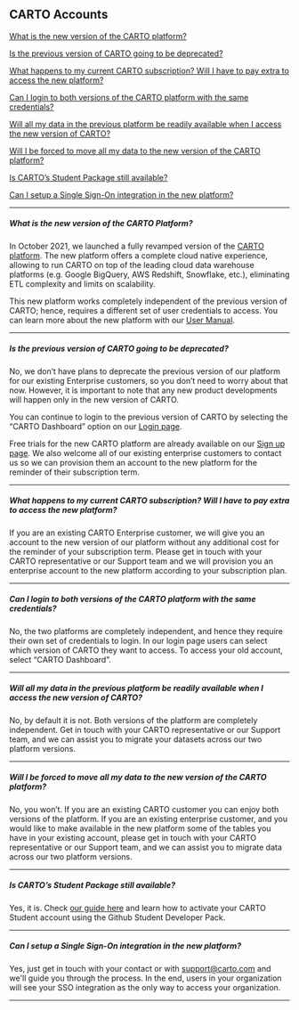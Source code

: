 ## CARTO Accounts

[What is the new version of the CARTO platform?](#what-is-the-new-version-of-the-carto-platform)

[Is the previous version of CARTO going to be deprecated?](#is-the-new-version-going-to-be-deprecated)

[What happens to my current CARTO subscription? Will I have to pay extra to access the new platform?](#what-happens-to-my-current-carto-subscription-will-i-have-to-pay-extra-to-access-the-new-platform)

[Can I login to both versions of the CARTO platform with the same credentials?](#can-i-login-to-both-versions-of-the-carto-platform-with-the-same-credentials)

[Will all my data in the previous platform be readily available when I access the new version of CARTO?](#will-all-my-data-in-the-previous-platform-be-readily-available-when-i-access-the-new-version-of-carto)

[Will I be forced to move all my data to the new version of the CARTO platform?](#will-i-be-forced-to-move-all-my-data-to-the-new-version-of-the-carto-platform)

[Is CARTO’s Student Package still available?](#is-cartos-student-package-still-available)

[Can I setup a Single Sign-On integration in the new platform?](#can-i-setup-a-single-sign-on-integration-in-the-new-platform)

---

<!-- Using level 5 headers to avoid the title being listed in the tree -->
##### What is the new version of the CARTO Platform?
In October 2021, we launched a fully revamped version of the [CARTO platform](http://www.carto.com/carto3/). The new platform offers a complete cloud native experience, allowing to run CARTO on top of the leading cloud data warehouse platforms (e.g. Google BigQuery, AWS Redshift, Snowflake, etc.), eliminating ETL complexity and limits on scalability. 

This new platform works completely independent of the previous version of CARTO; hence, requires a different set of user credentials to access. You can learn more about the new platform with our [User Manual](https://docs.carto.com/carto-user-manual/overview/getting-started/#getting-started).

---

##### Is the previous version of CARTO going to be deprecated? 
No, we don’t have plans to deprecate the previous version of our platform for our existing Enterprise customers, so you don’t need to worry about that now. However, it is important to note that any new product developments will happen only in the new version of CARTO.

You can continue to login to the previous version of CARTO by selecting the “CARTO Dashboard” option on our [Login page](https://carto.com/signin/). 

Free trials for the new CARTO platform are already available on our [Sign up page](http://www.carto.com/signup). We also welcome all of our existing enterprise customers to contact us so we can provision them an account to the new platform for the reminder of their subscription term.

---

##### What happens to my current CARTO subscription? Will I have to pay extra to access the new platform?
If you are an existing CARTO Enterprise customer, we will give you an account to the new version of our platform without any additional cost for the reminder of your subscription term. Please get in touch with your CARTO representative or our Support team and we will provision you an enterprise account to the new platform according to your subscription plan.

---

##### Can I login to both versions of the CARTO platform with the same credentials?
No, the two platforms are completely independent, and hence they require their own set of credentials to login. In our login page users can select which version of CARTO they want to access. To access your old account, select “CARTO Dashboard”.

---

##### Will all my data in the previous platform be readily available when I access the new version of CARTO?
No, by default it is not. Both versions of the platform are completely independent. Get in touch with your CARTO representative or our Support team, and we can assist you to migrate your datasets across our two platform versions.

---

##### Will I be forced to move all my data to the new version of the CARTO platform?
No, you won’t. If you are an existing CARTO customer you can enjoy both versions of the platform. If you are an existing enterprise customer, and you would like to make available in the new platform some of the tables you have in your existing account, please get in touch with your CARTO representative or our Support team, and we can assist you to migrate data across our two platform versions.

---

##### Is CARTO’s Student Package still available?
Yes, it is. Check [our guide here](/faqs/categories/carto-for-education/) and learn how to activate your CARTO Student account using the Github Student Developer Pack.

---

##### Can I setup a Single Sign-On integration in the new platform?
Yes, just get in touch with your contact or with support@carto.com and we'll guide you through the process. In the end, users in your organization will see your SSO integration as the only way to access your organization.

---






